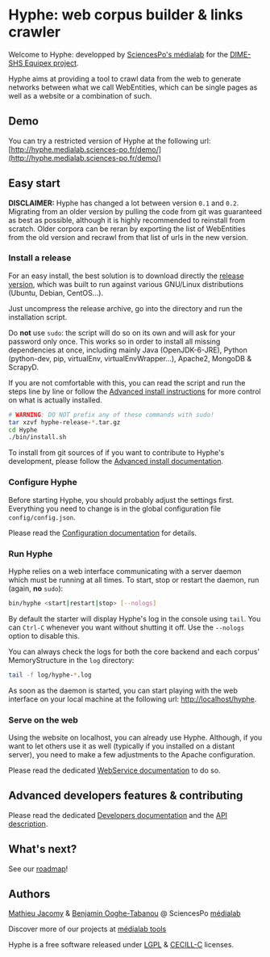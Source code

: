 # Hyphe: web corpus builder & links crawler

Welcome to Hyphe: developped by [SciencesPo's médialab](http://www.medialab.sciences-po.fr/) for the [DIME-SHS Equipex project](http://www.sciencespo.fr/dime-shs/).

Hyphe aims at providing a tool to crawl data from the web to generate networks between what we call WebEntities, which can be single pages as well as a website or a combination of such.

## Demo

You can try a restricted version of Hyphe at the following url: [http://hyphe.medialab.sciences-po.fr/demo/](http://hyphe.medialab.sciences-po.fr/demo/)


## Easy start

__DISCLAIMER:__ Hyphe has changed a lot between version `0.1` and `0.2`. Migrating from an older version by pulling the code from git was guaranteed as best as possible, although it is highly recommended to reinstall from scratch. Older corpora can be reran by exporting the list of WebEntities from the old version and recrawl from that list of urls in the new version.


### Install a release

For an easy install, the best solution is to download directly the [release version](https://github.com/medialab/Hypertext-Corpus-Initiative/releases), which was built to run against various GNU/Linux distributions (Ubuntu, Debian, CentOS...).

Just uncompress the release archive, go into the directory and run the installation script.

Do __not__ use `sudo`: the script will do so on its own and will ask for your password only once. This works so in order to install all missing dependencies at once, including mainly Java (OpenJDK-6-JRE), Python (python-dev, pip, virtualEnv, virtualEnvWrapper...), Apache2, MongoDB & ScrapyD.

If you are not comfortable with this, you can read the script and run the steps line by line or follow the [Advanced install instructions](doc/install.md) for more control on what is actually installed.

```bash
# WARNING: DO NOT prefix any of these commands with sudo!
tar xzvf hyphe-release-*.tar.gz
cd Hyphe
./bin/install.sh
```

To install from git sources of if you want to contribute to Hyphe's development, please follow the [Advanced install documentation](doc/install.md).


### Configure Hyphe

Before starting Hyphe, you should probably adjust the settings first. Everything you need to change is in the global configuration file ```config/config.json```.

Please read the [Configuration documentation](doc/config.md) for details.


### Run Hyphe

Hyphe relies on a web interface communicating with a server daemon which must be running at all times.
To start, stop or restart the daemon, run (again, __no__ `sudo`):

```bash
bin/hyphe <start|restart|stop> [--nologs]
```

By default the starter will display Hyphe's log in the console using ```tail```. You can ```Ctrl-C``` whenever you want without shutting it off. Use the ```--nologs``` option to disable this.

You can always check the logs for both the core backend and each corpus' MemoryStructure in the ```log``` directory:

```bash
tail -f log/hyphe-*.log
```

As soon as the daemon is started, you can start playing with the web interface on your local machine at the following url: [http://localhost/hyphe](http://localhost/hyphe).


### Serve on the web

Using the website on localhost, you can already use Hyphe. Although, if you want to let others use it as well (typically if you installed on a distant server), you need to make a few adjustments to the Apache configuration.

Please read the dedicated [WebService documentation](doc/serve.md) to do so.


## Advanced developers features & contributing

Please read the dedicated [Developers documentation](doc/dev.md) and the [API description](doc/api.md).


## What's next?

See our [roadmap](doc/roadmap.md)!


## Authors

[Mathieu Jacomy](https://github.com/jacomyma) & [Benjamin Ooghe-Tabanou](https://github.com/boogheta) @ SciencesPo [médialab](https://github.com/medialab)

Discover more of our projects at [médialab tools](http://tools.medialab.sciences-po.fr/)

Hyphe is a free software released under [LGPL](LICENSE.LGPL) &amp; [CECILL-C](LICENSE.CECILL-C) licenses.
